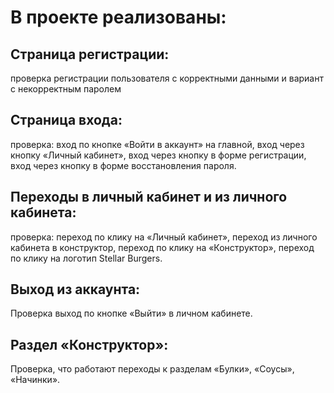 # В проекте реализованы:
## Страница регистрации:
проверка регистрации пользователя с корректными данными и вариант с некорректным паролем
## Страница входа:
проверка:
вход по кнопке «Войти в аккаунт» на главной,
вход через кнопку «Личный кабинет»,
вход через кнопку в форме регистрации,
вход через кнопку в форме восстановления пароля.
## Переходы в личный кабинет и из личного кабинета:
проверка:
переход по клику на «Личный кабинет»,
переход из личного кабинета в конструктор,
переход по клику на «Конструктор»,
переход по клику на логотип Stellar Burgers.
## Выход из аккаунта:
Проверка выход по кнопке «Выйти» в личном кабинете.
## Раздел «Конструктор»:
Проверка, что работают переходы к разделам «Булки», «Соусы», «Начинки».